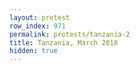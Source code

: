 ```yaml
---
layout: protest
row_index: 971
permalink: protests/tanzania-2
title: Tanzania, March 2018
hidden: true
---
```

